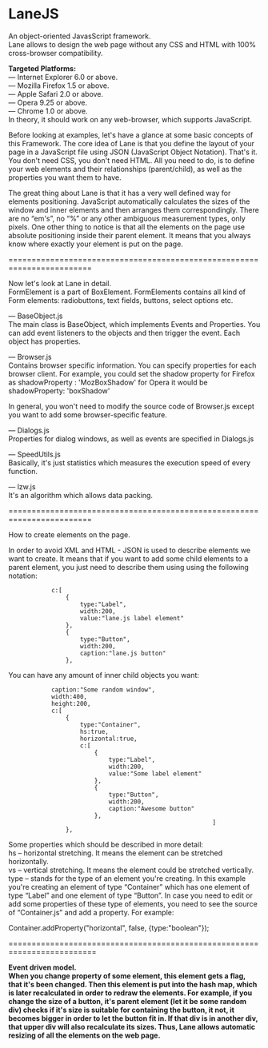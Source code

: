 LaneJS
======

An object-oriented JavasScript framework. <br />
Lane allows to design the web page without any CSS and HTML with 100% cross-browser compatibility. 

<b>Targeted Platforms: </b> <br />
— Internet Explorer 6.0 or above.<br />
— Mozilla Firefox 1.5 or above.<br />
— Apple Safari 2.0 or above.<br />
— Opera 9.25 or above.<br />
— Chrome 1.0 or above.<br />
In theory, it should work on any web-browser, which supports JavaScript.

Before looking at examples, let's have a glance at some basic concepts of this Framework. 
The core idea of Lane is that you define the layout of your page in a JavaScript file using JSON 
(JavaScript Object Notation). That's it. You don't need CSS, you don't need HTML. 
All you need to do, is to define your web elements and their relationships (parent/child), 
as well as the properties you want them to have.

The great thing about Lane is that it has a very well defined way for elements positioning. 
JavaScript automatically calculates the sizes of the window and inner elements and then arranges 
them correspondingly. There are no “em's”, no “%” or any other ambiguous measurement types, only pixels. 
One other thing to notice is that all the elements on the page use absolute positioning inside their parent element. 
It means that you always know where exactly your element is put on the page. 

========================================================================


Now let's look at Lane in detail. <br />
FormElement is a part of BoxElement. FormElements contains all kind of Form elements: 
radiobuttons, text fields, buttons, select options etc.


— BaseObject.js <br />
The main class is BaseObject, which implements Events and Properties. 
You can add event listeners to the objects and then trigger the event. Each object has properties.

— Browser.js <br />
Contains browser specific information. You can specify properties for each browser client. 
For example, you could set the shadow property for Firefox as 
	shadowProperty : 'MozBoxShadow' 
for Opera it would be
	shadowProperty: 'boxShadow'

In general, you won't need to modify the source code of Browser.js except you want to add some browser-specific feature.

— Dialogs.js <br />
Properties for dialog windows, as well as events are specified in Dialogs.js

— SpeedUtils.js <br />
Basically, it's just statistics which measures the execution speed of every function.

— lzw.js <br />
It's an algorithm which allows data packing.

========================================================================


How to create elements on the page. <br />


In order to avoid XML and HTML - JSON is used to describe elements we want to create. It means that if you want to add some child elements to a parent element, you just need to describe them using using the following notation:

	    		c:[
		    		{
		    			type:"Label",
		    			width:200,
		    			value:"lane.js label element"
		    		},
		    		{
		    			type:"Button",
		    			width:200,
		    			caption:"lane.js button"
		    		},


You can have any amount of inner child objects you want:

	    		caption:"Some random window",
	    		width:400,
	    		height:200,
	    		c:[
	    			{
	    				type:"Container",
	    				hs:true,
	    				horizontal:true,
	    				c:[
		    				{
		    					type:"Label",
		    					width:200,
		    					value:"Some label element"
		    				},
		    				{
		    					type:"Button",
		    					width:200,
		    					caption:"Awesome button"
		    				},
                                                             ]
	    			},





Some properties which should be described in more detail: <br />
hs – horizontal stretching. It means the element can be stretched horizontally. <br />
vs – vertical stretching. It means the element could be stretched vertically. <br />
type – stands for the type of an element you're creating. In this example you're creating an element of type “Container”  which has one element of type “Label” and one element of type “Button”. In case you need to edit or add some properties of these type of elements, you need to see the source of “Container.js” and add a property. For example: 

Container.addProperty("horizontal", false, {type:"boolean"});

=========================================================================


<b> Event driven model. <b/> <br />
When you change property of some element, this element gets a flag, that it's been changed. 
Then this element is put into the hash map, which is later recalculated in order to redraw the elements. 
For example, if you change the size of a button, it's parent element (let it be some random div) checks 
if it's size is suitable for containing the button, it not, it becomes bigger in order to let the button fit in. 
If that div is in another div, that upper div will also recalculate its sizes. Thus, Lane allows automatic 
resizing of all the elements on the web page.
